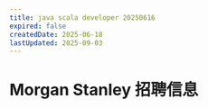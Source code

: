 ```yaml
---
title: java scala developer 20250616
expired: false
createdDate: 2025-06-18
lastUpdated: 2025-09-03
---
```


# Morgan Stanley 招聘信息

<JobPostingTable job-posting-json-path="morgan-stanley/data/java-scala-developer-20250616.json"/>

